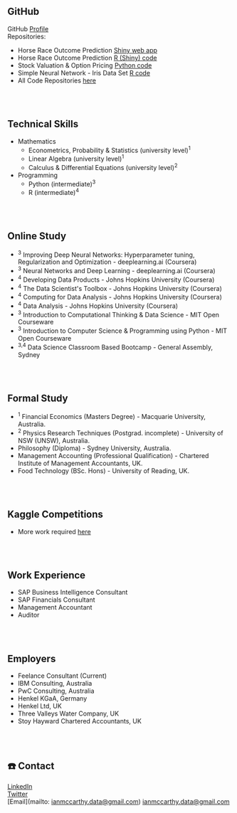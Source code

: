 ## GitHub
GitHub [Profile](https://github.com/ismccarthy)
<br>
Repositories:
  - Horse Race Outcome Prediction [Shiny web app](https://ianmccarthy.shinyapps.io/HorseRace/)
  - Horse Race Outcome Prediction [R (Shiny) code](https://github.com/ismccarthy/HorseRace_App)
  - Stock Valuation & Option Pricing [Python code](https://github.com/ismccarthy/StockValuation)
  - Simple Neural Network - Iris Data Set [R code](https://github.com/ismccarthy/IrisNeuralNetwork)
  - All Code Repositories [here](https://github.com/ismccarthy)
<br>
<br>

## Technical Skills
- Mathematics
  - Econometrics, Probability & Statistics (university level)<sup>1</sup>
  - Linear Algebra (university level)<sup>1</sup>
  - Calculus & Differential Equations (university level)<sup>2</sup>
- Programming
  - Python (intermediate)<sup>3</sup>
  - R (intermediate)<sup>4</sup>
<br>
<br>

## Online Study
- <sup>3</sup> Improving Deep Neural Networks: Hyperparameter tuning, Regularization and Optimization - deeplearning.ai (Coursera)
- <sup>3</sup> Neural Networks and Deep Learning - deeplearning.ai (Coursera)
- <sup>4</sup> Developing Data Products - Johns Hopkins University (Coursera)
- <sup>4</sup> The Data Scientist's Toolbox - Johns Hopkins University (Coursera)
- <sup>4</sup> Computing for Data Analysis - Johns Hopkins University (Coursera)
- <sup>4</sup> Data Analysis - Johns Hopkins University (Coursera)
- <sup>3</sup> Introduction to Computational Thinking & Data Science - MIT Open Courseware
- <sup>3</sup> Introduction to Computer Science & Programming using Python - MIT Open Courseware
- <sup>3,4</sup> Data Science Classroom Based Bootcamp - General Assembly, Sydney
<br>
<br>

## Formal Study
 - <sup>1</sup> Financial Economics (Masters Degree) - Macquarie University, Australia.
 - <sup>2</sup> Physics Research Techniques (Postgrad. incomplete) - University of NSW (UNSW), Australia.
 - Philosophy (Diploma) - Sydney University, Australia.
 - Management Accounting (Professional Qualification) - Chartered Institute of Management Accountants, UK.
 - Food Technology (BSc. Hons) - University of Reading, UK.
<br>
<br>

## Kaggle Competitions
- More work required [here](https://www.kaggle.com/ianmccarthy)
<br>
<br>

## Work Experience
- SAP Business Intelligence Consultant
- SAP Financials Consultant
- Management Accountant
- Auditor
<br>
<br>

## Employers
- Feelance Consultant (Current)
- IBM Consulting, Australia
- PwC Consulting, Australia
- Henkel KGaA, Germany
- Henkel Ltd, UK
- Three Valleys Water Company, UK
- Stoy Hayward Chartered Accountants, UK
<br>
<br>

## :telephone: Contact
[LinkedIn](https://www.linkedin.com/in/ismccarthy/)
<br>
[Twitter](https://twitter.com/iansmccarthy)
<br>
[Email](mailto: ianmccarthy.data@gmail.com) ianmccarthy.data@gmail.com
<br>
<br>
